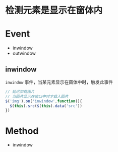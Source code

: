 # 检测元素是显示在窗体内

# Event

* inwindow
* outwindow

## inwindow
`inwindow` 事件，当某元素显示在窗体中时，触发此事件

```javascript
// 延迟加载图片
// 当图片显示在窗口中时才载入图片
$('img').on('inwindow',function(){
  $(this).src($(this).data('src'))
})
```

# Method

* inwindow
